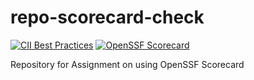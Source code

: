 # repo-scorecard-check
[![CII Best Practices](https://bestpractices.coreinfrastructure.org/projects/samson-silver/repo-scorecard-check/badge)](https://coreinfrastructure.org/viewer/?url=github.com/samson-silver/repo-scorecard-check)
[![OpenSSF Scorecard](https://api.securityscorecards.dev/projects/github.com/samson-silver/repo-scorecard-check/badge)](https://securityscorecards.dev/viewer/?url=github.com/samson-silver/repo-scorecard-check)

Repository for Assignment on using OpenSSF Scorecard
